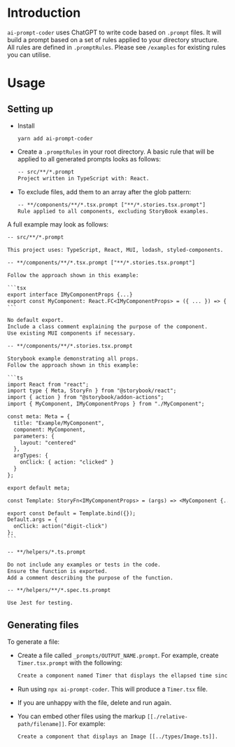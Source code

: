 # Introduction

`ai-prompt-coder` uses ChatGPT to write code based on `.prompt` files. It will
build a prompt based on a set of rules applied to your directory structure.
All rules are defined in `.promptRules`. Please see `/examples` for existing
rules you can utilise.

# Usage

## Setting up

- Install

  ```
  yarn add ai-prompt-coder
  ```

- Create a `.promptRules` in your root directory. A basic rule that will be applied to all generated prompts looks as follows:

  ```txt
  -- src/**/*.prompt
  Project written in TypeScript with: React.
  ```

- To exclude files, add them to an array after the glob pattern:

  ```txt
  -- **/components/**/*.tsx.prompt ["**/*.stories.tsx.prompt"]
  Rule applied to all components, excluding StoryBook examples.
  ```

A full example may look as follows:

````txt
-- src/**/*.prompt

This project uses: TypeScript, React, MUI, lodash, styled-components.

-- **/components/**/*.tsx.prompt ["**/*.stories.tsx.prompt"]

Follow the approach shown in this example:

```tsx
export interface IMyComponentProps {...}
export const MyComponent: React.FC<IMyComponentProps> = ({ ... }) => { ... }
```

No default export.
Include a class comment explaining the purpose of the component.
Use existing MUI components if necessary.

-- **/components/**/*.stories.tsx.prompt

Storybook example demonstrating all props.
Follow the approach shown in this example:

```ts
import React from "react";
import type { Meta, StoryFn } from "@storybook/react";
import { action } from "@storybook/addon-actions";
import { MyComponent, IMyComponentProps } from "./MyComponent";

const meta: Meta = {
  title: "Example/MyComponent",
  component: MyComponent,
  parameters: {
    layout: "centered"
  },
  argTypes: {
    onClick: { action: "clicked" }
  }
};

export default meta;

const Template: StoryFn<IMyComponentProps> = (args) => <MyComponent {...args} />;

export const Default = Template.bind({});
Default.args = {
  onClick: action("digit-click")
};
```

-- **/helpers/*.ts.prompt

Do not include any examples or tests in the code.
Ensure the function is exported.
Add a comment describing the purpose of the function.

-- **/helpers/**/*.spec.ts.prompt

Use Jest for testing.
````

## Generating files

To generate a file:

- Create a file called `_prompts/OUTPUT_NAME.prompt`. For example, create
  `Timer.tsx.prompt` with the following:

  ```txt
  Create a component named Timer that displays the ellapsed time since started.
  ```

- Run using `npx ai-prompt-coder`. This will produce a `Timer.tsx` file.
- If you are unhappy with the file, delete and run again.
- You can embed other files using the markup `[[./relative-path/filename]]`. For example:

  ```txt
  Create a component that displays an Image [[../types/Image.ts]].
  ```
